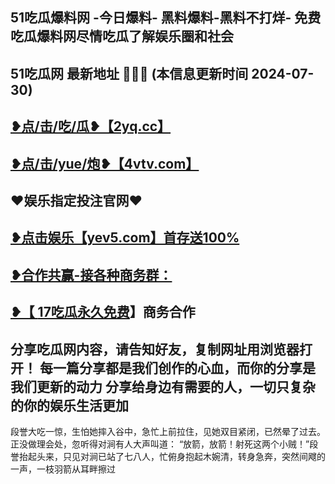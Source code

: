 51吃瓜爆料网 -今日爆料- 黑料爆料-黑料不打烊- 免费吃瓜爆料网尽情吃瓜了解娱乐圈和社会
 -------------------------------------
51吃瓜网 最新地址 🍉🍉🍉 (本信息更新时间 2024-07-30)
-----------------------------------------
<a href="https://2yq.cc">❥点/击/吃/瓜❥【2yq.cc】</a>
-----------------------------------------
<a href="https://4vtv.com">❥点/击/yue/炮❥【4vtv.com】</a> 
-----------------------------------------
♥️娱乐指定投注官网♥️
-----------------------------------------
<a href="https://yev5.com ">❥点击娱乐【yev5.com】首存送100%
 -------------------------------------
❥合作共赢-接各种商务群：
 -------------------------------------
❥【 <a href="https://t.me/GM_51cg1">17吃瓜永久免费</a>】商务合作
 -------------------------------------
分享吃瓜网内容，请告知好友，复制网址用浏览器打开！ 每一篇分享都是我们创作的心血，而你的分享是我们更新的动力
分享给身边有需要的人，一切只复杂的你的娱乐生活更加
 ------------------------------------
段誉大吃一惊，生怕她摔入谷中，急忙上前拉住，见她双目紧闭，已然晕了过去。正没做理会处，忽听得对涧有人大声叫道：
“放箭，放箭！射死这两个小贼！”段誉抬起头来，只见对涧已站了七八人，忙俯身抱起木婉清，转身急奔，突然间飕的一声，一枝羽箭从耳畔擦过
